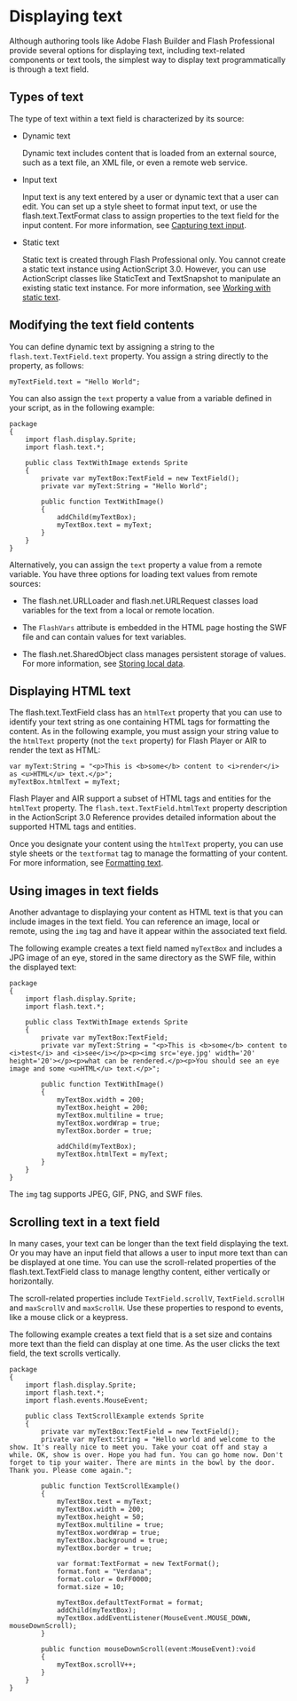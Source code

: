 # Displaying text

Although authoring tools like Adobe Flash Builder and Flash Professional provide
several options for displaying text, including text-related components or text
tools, the simplest way to display text programmatically is through a text
field.

## Types of text

The type of text within a text field is characterized by its source:

- Dynamic text

  Dynamic text includes content that is loaded from an external source, such as
  a text file, an XML file, or even a remote web service.

- Input text

  Input text is any text entered by a user or dynamic text that a user can edit.
  You can set up a style sheet to format input text, or use the
  flash.text.TextFormat class to assign properties to the text field for the
  input content. For more information, see
  [Capturing text input](./capturing-text-input.md).

- Static text

  Static text is created through Flash Professional only. You cannot create a
  static text instance using ActionScript 3.0. However, you can use ActionScript
  classes like StaticText and TextSnapshot to manipulate an existing static text
  instance. For more information, see
  [Working with static text](./working-with-static-text.md).

## Modifying the text field contents

You can define dynamic text by assigning a string to the
`flash.text.TextField.text` property. You assign a string directly to the
property, as follows:

    myTextField.text = "Hello World";

You can also assign the `text` property a value from a variable defined in your
script, as in the following example:

    package
    {
    	import flash.display.Sprite;
    	import flash.text.*;

    	public class TextWithImage extends Sprite
    	{
    		private var myTextBox:TextField = new TextField();
    		private var myText:String = "Hello World";

    		public function TextWithImage()
    		{
    			addChild(myTextBox);
    			myTextBox.text = myText;
    		}
    	}
    }

Alternatively, you can assign the `text` property a value from a remote
variable. You have three options for loading text values from remote sources:

- The flash.net.URLLoader and flash.net.URLRequest classes load variables for
  the text from a local or remote location.

- The `FlashVars` attribute is embedded in the HTML page hosting the SWF file
  and can contain values for text variables.

- The flash.net.SharedObject class manages persistent storage of values. For
  more information, see
  [Storing local data](../../files-and-data/storing-local-data/index.md).

## Displaying HTML text

The flash.text.TextField class has an `htmlText` property that you can use to
identify your text string as one containing HTML tags for formatting the
content. As in the following example, you must assign your string value to the
`htmlText` property (not the `text` property) for Flash Player or AIR to render
the text as HTML:

    var myText:String = "<p>This is <b>some</b> content to <i>render</i> as <u>HTML</u> text.</p>";
    myTextBox.htmlText = myText;

Flash Player and AIR support a subset of HTML tags and entities for the
`htmlText` property. The `flash.text.TextField.htmlText` property description in
the ActionScript 3.0 Reference provides detailed information about the supported
HTML tags and entities.

Once you designate your content using the `htmlText` property, you can use style
sheets or the `textformat` tag to manage the formatting of your content. For
more information, see [Formatting text](./formatting-text.md).

## Using images in text fields

Another advantage to displaying your content as HTML text is that you can
include images in the text field. You can reference an image, local or remote,
using the `img` tag and have it appear within the associated text field.

The following example creates a text field named `myTextBox` and includes a JPG
image of an eye, stored in the same directory as the SWF file, within the
displayed text:

    package
    {
    	import flash.display.Sprite;
    	import flash.text.*;

    	public class TextWithImage extends Sprite
    	{
    		private var myTextBox:TextField;
    		private var myText:String = "<p>This is <b>some</b> content to <i>test</i> and <i>see</i></p><p><img src='eye.jpg' width='20' height='20'></p><p>what can be rendered.</p><p>You should see an eye image and some <u>HTML</u> text.</p>";

    		public function TextWithImage()
    		{
    			myTextBox.width = 200;
    			myTextBox.height = 200;
    			myTextBox.multiline = true;
    			myTextBox.wordWrap = true;
    			myTextBox.border = true;

    			addChild(myTextBox);
    			myTextBox.htmlText = myText;
    		}
    	}
    }

The `img` tag supports JPEG, GIF, PNG, and SWF files.

## Scrolling text in a text field

In many cases, your text can be longer than the text field displaying the text.
Or you may have an input field that allows a user to input more text than can be
displayed at one time. You can use the scroll-related properties of the
flash.text.TextField class to manage lengthy content, either vertically or
horizontally.

The scroll-related properties include `TextField.scrollV`, `TextField.scrollH`
and `maxScrollV` and `maxScrollH`. Use these properties to respond to events,
like a mouse click or a keypress.

The following example creates a text field that is a set size and contains more
text than the field can display at one time. As the user clicks the text field,
the text scrolls vertically.

    package
    {
    	import flash.display.Sprite;
    	import flash.text.*;
    	import flash.events.MouseEvent;

    	public class TextScrollExample extends Sprite
    	{
    		private var myTextBox:TextField = new TextField();
    		private var myText:String = "Hello world and welcome to the show. It's really nice to meet you. Take your coat off and stay a while. OK, show is over. Hope you had fun. You can go home now. Don't forget to tip your waiter. There are mints in the bowl by the door. Thank you. Please come again.";

    		public function TextScrollExample()
    		{
    			myTextBox.text = myText;
    			myTextBox.width = 200;
    			myTextBox.height = 50;
    			myTextBox.multiline = true;
    			myTextBox.wordWrap = true;
    			myTextBox.background = true;
    			myTextBox.border = true;

    			var format:TextFormat = new TextFormat();
    			format.font = "Verdana";
    			format.color = 0xFF0000;
    			format.size = 10;

    			myTextBox.defaultTextFormat = format;
    			addChild(myTextBox);
    			myTextBox.addEventListener(MouseEvent.MOUSE_DOWN, mouseDownScroll);
    		}

    		public function mouseDownScroll(event:MouseEvent):void
    		{
    			myTextBox.scrollV++;
    		}
    	}
    }
